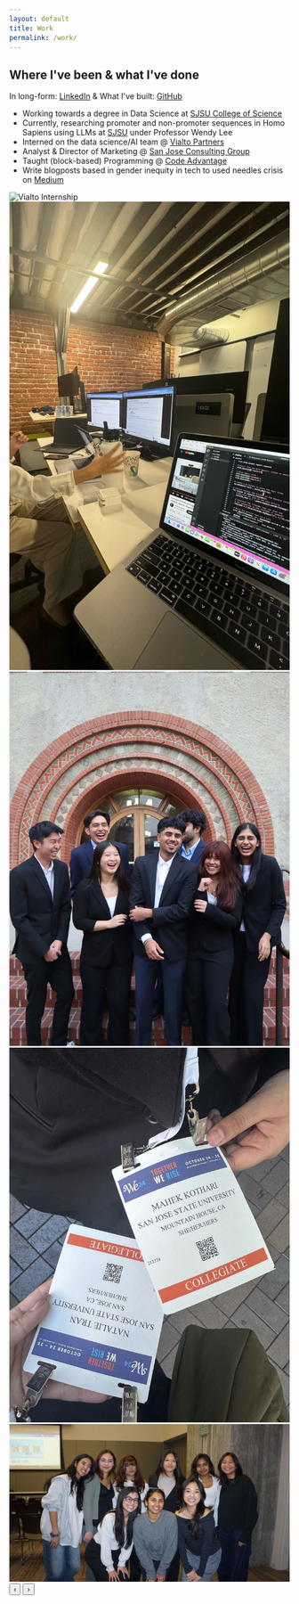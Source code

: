```yaml
---
layout: default 
title: Work
permalink: /work/
---
```


## Where I've been & what I've done

In long-form: [LinkedIn](https://linkedin.com/in/mahek-kothari) &  What I've built: [GitHub](https://github.com/mahekkothari)

- Working towards a degree in Data Science at [SJSU College of Science](https://www.sjsu.edu/science/) 
- Currently, researching promoter and non-promoter sequences in Homo Sapiens using LLMs at [SJSU](https://www.sjsu.edu) under Professor Wendy Lee
- Interned on the data science/AI team @ [Vialto Partners](https://vialtopartners.com) 
- Analyst & Director of Marketing @ [San Jose Consulting Group](https://www.google.com/url?sa=t&source=web&rct=j&opi=89978449&url=https://www.instagram.com/sjsuconsulting/&ved=2ahUKEwiZi_LFk9KMAxWmHkQIHbSbDqkQFnoECAoQAQ&usg=AOvVaw1YV22Cfj4JLFqRj_jAdszQ) 
- Taught (block-based) Programming @ [Code Advantage](https://www.google.com/url?sa=t&source=web&rct=j&opi=89978449&url=https://www.codeadvantage.org/&ved=2ahUKEwiJrfr2k9KMAxWDKEQIHUR1HbIQFnoECAoQAQ&usg=AOvVaw2AlBFsBMbFr-GNwPc96fYk)
- Write blogposts based in gender inequity in tech to used needles crisis on [Medium](https://medium.com/@mahek.kothari) 

<div class="custom-carousel">
<div class="carousel-window">
  <div class="carousel-track">
    <img src="/assets/slide1.jpeg" alt="Vialto Internship">
    <img src="/assets/slide2.JPG" alt="SJSU Research">
    <img src="/assets/slide3.JPEG" alt="Consulting Group">
    <img src="/assets/slide5.jpeg" alt="Consulting Group">
    <img src="/assets/slide4.JPG" alt="Consulting Group">
    </div>
  </div>
  <button class="carousel-btn left" onclick="moveSlide(-1)">‹</button>
  <button class="carousel-btn right" onclick="moveSlide(1)">›</button>
</div>

